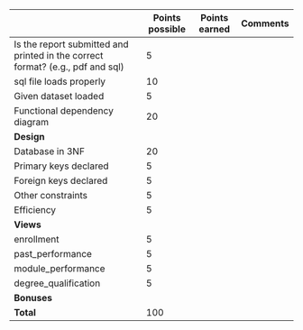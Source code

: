 | |**Points possible**|**Points earned**|**Comments**
-----|-----|-----|-----
Is the report submitted and printed in the correct format? (e.g., pdf and sql)|5| | 
sql file loads properly|10| |
Given dataset loaded|5| |
Functional dependency diagram|20| |
**Design**| | |
Database in 3NF|20| |
Primary keys declared|5| |
Foreign keys declared|5| |
Other constraints|5| |
Efficiency|5| |
**Views**| | |
enrollment|5| |
past_performance|5| |
module_performance|5| |
degree_qualification|5| |
**Bonuses**| | | 
**Total**|100| | 
